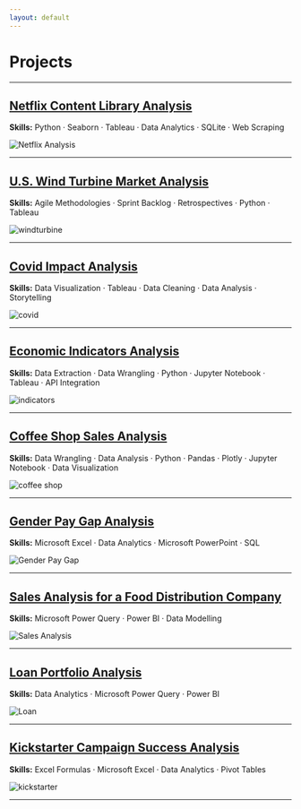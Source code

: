 ```yaml
---
layout: default
---
```


# Projects

---

## [Netflix Content Library Analysis](netflix.md)

**Skills:** Python · Seaborn · Tableau · Data Analytics · SQLite · Web Scraping

![Netflix Analysis](img/plot.png)

---


## [U.S. Wind Turbine Market Analysis](windturbine.md)

**Skills:** Agile Methodologies · Sprint Backlog · Retrospectives · Python · Tableau

![windturbine](img/windturbine1.png)

---

## [Covid Impact Analysis](covid.md)

**Skills:** Data Visualization · Tableau · Data Cleaning · Data Analysis · Storytelling

![covid](img/CovidDashboard.png)

---

## [Economic Indicators Analysis](indicators.md)

**Skills:** Data Extraction · Data Wrangling · Python · Jupyter Notebook · Tableau · API Integration

![indicators](img/indicators1.png)

---

## [Coffee Shop Sales Analysis](coffee.md)

**Skills:** Data Wrangling · Data Analysis · Python · Pandas · Plotly · Jupyter Notebook · Data Visualization

![coffee shop](img/coffee.png)

---

## [Gender Pay Gap Analysis](gender.md)

**Skills:** Microsoft Excel · Data Analytics · Microsoft PowerPoint · SQL

![Gender Pay Gap](img/gender.png)

---

## [Sales Analysis for a Food Distribution Company](food.md)

**Skills:** Microsoft Power Query · Power BI · Data Modelling

![Sales Analysis](img/sales.png)

---

## [Loan Portfolio Analysis](loan.md)

**Skills:** Data Analytics · Microsoft Power Query · Power BI

![Loan](img/loan.png)

---

## [Kickstarter Campaign Success Analysis](kickstarter.md)

**Skills:** Excel Formulas · Microsoft Excel · Data Analytics · Pivot Tables

![kickstarter](img/kickstarter.png)

---